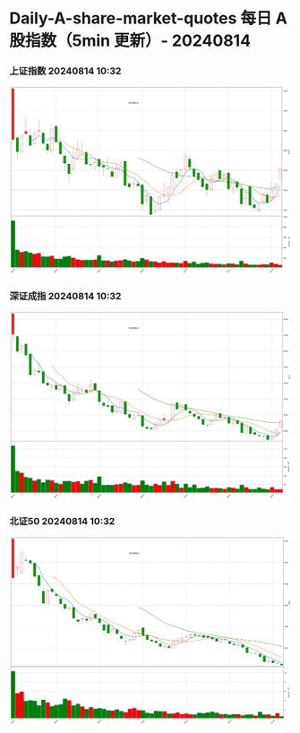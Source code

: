 
# Daily-A-share-market-quotes 每日 A 股指数（5min 更新）- 20240814

### 上证指数 20240814 10:32
![](./fig/2024/8/20240814-sh000001.png)

### 深证成指 20240814 10:32
![](./fig/2024/8/20240814-sz399001.png)

### 北证50 20240814 10:32
![](./fig/2024/8/20240814-bj899050.png)
